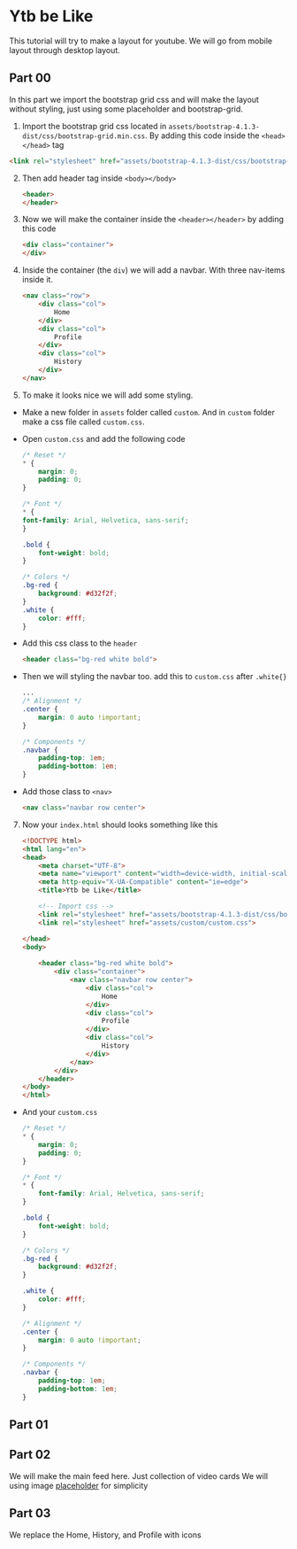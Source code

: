 # Ytb be Like

This tutorial will try to make a layout for youtube. We will go from mobile layout through desktop layout.

## Part 00

In this part we import the bootstrap grid css and will make the layout without styling, just using some placeholder and bootstrap-grid.

1. Import the bootstrap grid css located in `assets/bootstrap-4.1.3-dist/css/bootstrap-grid.min.css`. By adding this code inside the `<head></head>` tag

```html
<link rel="stylesheet" href="assets/bootstrap-4.1.3-dist/css/bootstrap-grid.min.css">
```

2. Then add header tag inside `<body></body>`

    ```html
    <header>
    </header>
    ```

3. Now we will make the container inside the `<header></header>` by adding this code

    ```html
    <div class="container">
    </div>
    ```  

4. Inside the container (the `div`) we will add a navbar. With three nav-items inside it. 

    ```html
    <nav class="row">
        <div class="col">
            Home
        </div>
        <div class="col">
            Profile
        </div>
        <div class="col">
            History
        </div>
    </nav>
    ``` 

5. To make it looks nice we will add some styling. 

- Make a new folder in `assets` folder called `custom`. And in `custom`
 folder make a css file called `custom.css`.
 
-  Open `custom.css` and add the following code

    ```css
    /* Reset */
    * {
        margin: 0;
        padding: 0;
    }

    /* Font */
    * {
    font-family: Arial, Helvetica, sans-serif;  
    }

    .bold {
        font-weight: bold;
    }

    /* Colors */
    .bg-red {
        background: #d32f2f;
    }
    .white {
        color: #fff;
    }
    ``` 

- Add this css class to the `header`

    ```html
    <header class="bg-red white bold">
    ```

- Then we will styling the navbar too. add this to `custom.css` after `.white{}`

    ```css
    ...
    /* Alignment */
    .center {
        margin: 0 auto !important;
    }

    /* Components */
    .navbar {
        padding-top: 1em;
        padding-bottom: 1em;
    }
    ```

- Add those class to `<nav>`
    
    ```html
    <nav class="navbar row center">
    ```

7. Now your `index.html` should looks something like this 

    ```html
    <!DOCTYPE html>
    <html lang="en">
    <head>
        <meta charset="UTF-8">
        <meta name="viewport" content="width=device-width, initial-scale=1.0">
        <meta http-equiv="X-UA-Compatible" content="ie=edge">
        <title>Ytb be Like</title>

        <!-- Import css -->
        <link rel="stylesheet" href="assets/bootstrap-4.1.3-dist/css/bootstrap-grid.min.css">
        <link rel="stylesheet" href="assets/custom/custom.css">

    </head>
    <body>
        
        <header class="bg-red white bold">
            <div class="container">
                <nav class="navbar row center">
                    <div class="col">
                        Home
                    </div>
                    <div class="col">
                        Profile
                    </div>
                    <div class="col">
                        History
                    </div>
                </nav>
            </div>
        </header>
    </body>
    </html>
    ```
- And your `custom.css`
    ```css
    /* Reset */
    * {
        margin: 0;
        padding: 0;
    }

    /* Font */
    * {
        font-family: Arial, Helvetica, sans-serif;  
    }

    .bold {
        font-weight: bold;
    }

    /* Colors */
    .bg-red {
        background: #d32f2f;
    }

    .white {
        color: #fff;
    }

    /* Alignment */
    .center {
        margin: 0 auto !important;
    }

    /* Components */
    .navbar {
        padding-top: 1em;
        padding-bottom: 1em;
    }
    ```

## Part 01


## Part 02
We will make the main feed here. Just collection of video cards
We will using image [placeholder](https://placeholder.com/) for simplicity

## Part 03
We replace the Home, History, and Profile with icons